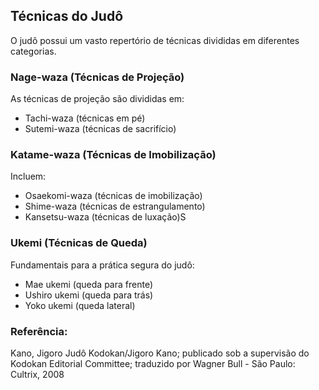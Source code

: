 ## Técnicas do Judô

O judô possui um vasto repertório de técnicas divididas em diferentes categorias.

### Nage-waza (Técnicas de Projeção)

As técnicas de projeção são divididas em:
* Tachi-waza (técnicas em pé)
* Sutemi-waza (técnicas de sacrifício)

### Katame-waza (Técnicas de Imobilização)

Incluem:
* Osaekomi-waza (técnicas de imobilização)
* Shime-waza (técnicas de estrangulamento)
* Kansetsu-waza (técnicas de luxação)S

### Ukemi (Técnicas de Queda)

Fundamentais para a prática segura do judô:
* Mae ukemi (queda para frente)
* Ushiro ukemi (queda para trás)
* Yoko ukemi (queda lateral)

### Referência:
Kano, Jigoro
	Judô Kodokan/Jigoro Kano; publicado sob a supervisão do Kodokan Editorial Committee; traduzido por Wagner Bull - São Paulo: Cultrix, 2008 